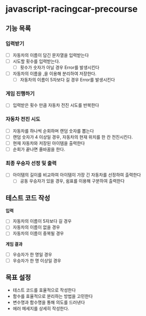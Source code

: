 # javascript-racingcar-precourse

## 기능 목록

### 입력받기

- [ ] 자동차의 이름이 담긴 문자열을 입력받는다
- [ ] 시도할 횟수를 입력받는다.
  - [ ] 횟수가 숫자가 아닐 경우 Error를 발생시킨다
- [ ] 자동차의 이름을 ,을 이용해 분리하여 저장한다.
  - [ ] 자동차의 이름이 5자보다 길 경우 Error를 발생시킨다

### 게임 진행하기

- [ ] 입력받은 횟수 만큼 자동차 전진 시도를 반복한다

### 자동차 전진 시도

- [ ] 자동차를 하나씩 순회하며 랜덤 숫자를 뽑는다
- [ ] 랜덤 숫자가 4 이상일 경우, 자동차의 현재 위치를 한 칸 전진시킨다.
- [ ] 현재 자동차와 저장된 아이템을 출력한다
- [ ] 순회가 끝나면 줄바꿈을 한다.

### 최종 우승자 선정 및 출력

- [ ] 아이템의 길이를 비교하여 아이템이 가장 긴 자동차를 선정하여 출력한다
  - [ ] 공동 우승자가 있을 경우, 쉼표를 이용해 구분하여 출력한다

## 테스트 코드 작성

**입력**

- [ ] 자동차의 이름이 5자보다 길 경우
- [ ] 자동차의 이름이 없을 경우
- [ ] 자동차의 이름이 중복될 경우

**게임 결과**

- [ ] 우승자가 한 명일 경우
- [ ] 우승자가 한 명 이상일 경우

## 목표 설정

- 테스트 코드를 효율적으로 작성한다
- 함수를 효율적으로 분리하는 방법을 고민한다
- 변수명과 함수명을 통해 의도를 드러낸다
- 에러 메세지를 상세히 작성한다.
